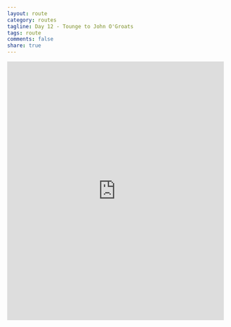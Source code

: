 ```yaml
---
layout: route
category: routes
tagline: Day 12 - Tounge to John O'Groats
tags: route
comments: false
share: true
---
```


<iframe width='100%' height='600' frameborder='0' src='http://connect.garmin.com:80/course/embed/5593651'></iframe>
